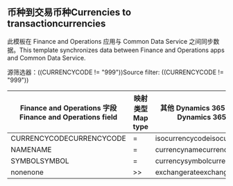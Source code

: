 ## <a name="currencies-to-transactioncurrencies"></a><span data-ttu-id="70f6a-101">币种到交易币种</span><span class="sxs-lookup"><span data-stu-id="70f6a-101">Currencies to transactioncurrencies</span></span>

<span data-ttu-id="70f6a-102">此模板在 Finance and Operations 应用与 Common Data Service 之间同步数据。</span><span class="sxs-lookup"><span data-stu-id="70f6a-102">This template synchronizes data between Finance and Operations apps and Common Data Service.</span></span>

<span data-ttu-id="70f6a-103">源筛选器：((CURRENCYCODE != "999"))</span><span class="sxs-lookup"><span data-stu-id="70f6a-103">Source filter: ((CURRENCYCODE != "999"))</span></span>

<span data-ttu-id="70f6a-104">Finance and Operations 字段</span><span class="sxs-lookup"><span data-stu-id="70f6a-104">Finance and Operations field</span></span> | <span data-ttu-id="70f6a-105">映射类型</span><span class="sxs-lookup"><span data-stu-id="70f6a-105">Map type</span></span> | <span data-ttu-id="70f6a-106">其他 Dynamics 365 字段</span><span class="sxs-lookup"><span data-stu-id="70f6a-106">Other Dynamics 365 field</span></span> | <span data-ttu-id="70f6a-107">默认值</span><span class="sxs-lookup"><span data-stu-id="70f6a-107">Default value</span></span>
---|---|---|---
<span data-ttu-id="70f6a-108">CURRENCYCODE</span><span class="sxs-lookup"><span data-stu-id="70f6a-108">CURRENCYCODE</span></span> | = | <span data-ttu-id="70f6a-109">isocurrencycode</span><span class="sxs-lookup"><span data-stu-id="70f6a-109">isocurrencycode</span></span> | 
<span data-ttu-id="70f6a-110">NAME</span><span class="sxs-lookup"><span data-stu-id="70f6a-110">NAME</span></span> | = | <span data-ttu-id="70f6a-111">currencyname</span><span class="sxs-lookup"><span data-stu-id="70f6a-111">currencyname</span></span> | 
<span data-ttu-id="70f6a-112">SYMBOL</span><span class="sxs-lookup"><span data-stu-id="70f6a-112">SYMBOL</span></span> | = | <span data-ttu-id="70f6a-113">currencysymbol</span><span class="sxs-lookup"><span data-stu-id="70f6a-113">currencysymbol</span></span> | 
<span data-ttu-id="70f6a-114">none</span><span class="sxs-lookup"><span data-stu-id="70f6a-114">none</span></span> | >> | <span data-ttu-id="70f6a-115">exchangerate</span><span class="sxs-lookup"><span data-stu-id="70f6a-115">exchangerate</span></span> | <span data-ttu-id="70f6a-116">1</span><span class="sxs-lookup"><span data-stu-id="70f6a-116">1</span></span>
